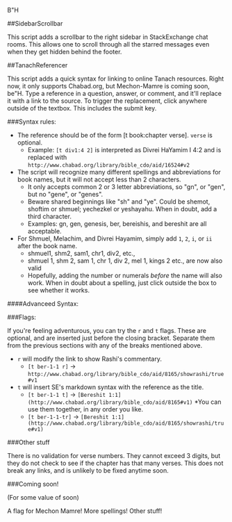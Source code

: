 B"H

##SidebarScrollbar

This script adds a scrollbar to the right sidebar in StackExchange chat rooms. This allows one to scroll through all the starred messages even when they get hidden behind the footer.

##TanachReferencer

This script adds a quick syntax for linking to online Tanach resources. Right now, it only supports Chabad.org, but Mechon-Mamre is coming soon, be"H. Type a reference in a question, answer, or comment, and it'll replace it with a link to the source. To trigger the replacement, click anywhere outside of the textbox. This includes the submit key.

###Syntax rules:

* The reference should be of the form [t book:chapter verse]. `verse` is optional.
  * Example: `[t div1:4 2]` is interpreted as Divrei HaYamim I 4:2 and is replaced with `http://www.chabad.org/library/bible_cdo/aid/16524#v2`
* The script will recognize many different spellings and abbreviations for book names, but it will not accept less than 2 characters.
  * It only accepts common 2 or 3 letter abbreviations, so "gn", or "gen", but no "gene", or "genes".
  * Beware shared beginnings like "sh" and "ye". Could be shemot, shoftim or shmuel; yechezkel or yeshayahu. When in doubt, add a third character.
  * Examples: gn, gen, genesis, ber, bereishis, and bereshit are all acceptable.
* For Shmuel, Melachim, and Divrei Hayamim, simply add `1`, `2`, `i`, or `ii` after the book name.
  * shmuel1, shm2, sam1, chr1, div2, etc.,
  * shmuel 1, shm 2, sam 1, chr 1, div 2, mel 1, kings 2 etc., are now also valid
  * Hopefully, adding the number or numerals *before* the name will also work.
When in doubt about a spelling, just click outside the box to see whether it works.

####Advanceed Syntax:


###Flags:

If you're feeling adventurous, you can try the `r` and `t` flags. These are optional, and are inserted just before the closing bracket. Separate them from the previous sections with any of the breaks mentioned above.

* `r` will modify the link to show Rashi's commentary.
  * `[t ber-1-1 r]` -> `http://www.chabad.org/library/bible_cdo/aid/8165/showrashi/true#v1`
* `t` will insert SE's markdown syntax with the reference as the title.
  * `[t ber-1-1 t]` -> `[Bereshit 1:1](http://www.chabad.org/library/bible_cdo/aid/8165#v1)`
*You can use them together, in any order you like.
  * `[t ber-1-1-tr]` -> `[Bereshit 1:1](http://www.chabad.org/library/bible_cdo/aid/8165/showrashi/true#v1)`


###Other stuff

There is no validation for verse numbers. They cannot exceed 3 digits, but they do not check to see if the chapter has that many verses. This does not break any links, and is unlikely to be fixed anytime soon.

###Coming soon!

(For some value of soon)

A flag for Mechon Mamre!
More spellings!
Other stuff!
